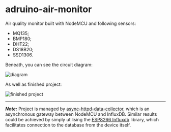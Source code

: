 # adruino-air-monitor

Air quality monitor built with NodeMCU and following sensors:

* MQ135;
* BMP180;
* DHT22;
* DS18B20;
* SSD1306.

Beneath, you can see the circuit diagram:

![diagram](./doc/air-quality.png "Circuit diagram")

As well as finished project:

![finished project](./doc/sensor.jpg "Air quality monitor project")

___

***Note:*** Project is managed by [async-httpd-data-collector](https://github.com/straightchlorine/async-httpd-data-collector),
which is an asynchronous gateway between NodeMCU and InfluxDB. Similar results could be achieved by simply utilising
the [ESP8266 Influxdb](https://www.arduino.cc/reference/en/libraries/esp8266-influxdb/) library, which facilitates connection to the
database from the device itself.
